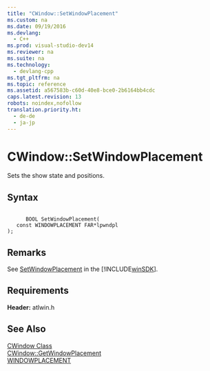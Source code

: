 ```yaml
---
title: "CWindow::SetWindowPlacement"
ms.custom: na
ms.date: 09/19/2016
ms.devlang: 
  - C++
ms.prod: visual-studio-dev14
ms.reviewer: na
ms.suite: na
ms.technology: 
  - devlang-cpp
ms.tgt_pltfrm: na
ms.topic: reference
ms.assetid: a567583b-c60d-40e8-bce0-2b6164bb4cdc
caps.latest.revision: 13
robots: noindex,nofollow
translation.priority.ht: 
  - de-de
  - ja-jp
---
```

# CWindow::SetWindowPlacement
Sets the show state and positions.  
  
## Syntax  
  
```  
  
      BOOL SetWindowPlacement(  
   const WINDOWPLACEMENT FAR*lpwndpl   
);  
```  
  
## Remarks  
 See [SetWindowPlacement](http://msdn.microsoft.com/library/windows/desktop/ms633544) in the [!INCLUDE[winSDK](../vs140/includes/winSDK_md.md)].  
  
## Requirements  
 **Header:** atlwin.h  
  
## See Also  
 [CWindow Class](../vs140/CWindow-Class.md)   
 [CWindow::GetWindowPlacement](../vs140/CWindow--GetWindowPlacement.md)   
 [WINDOWPLACEMENT](http://msdn.microsoft.com/library/windows/desktop/ms632611)